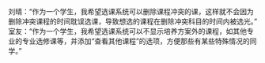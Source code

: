 刘晴：“作为一个学生，我希望选课系统可以删除课程冲突的课，这样就不会因为删除冲突课程的时间耽误选课，导致想选的课程在删除冲突科目的时间内被选光。”
室友：“作为一个学生，我希望选课系统可以不显示培养方案外的课程，如其他专业的专业选修课等，并添加“查看其他课程”的选项，方便那些有某些特殊情况的同学。”
